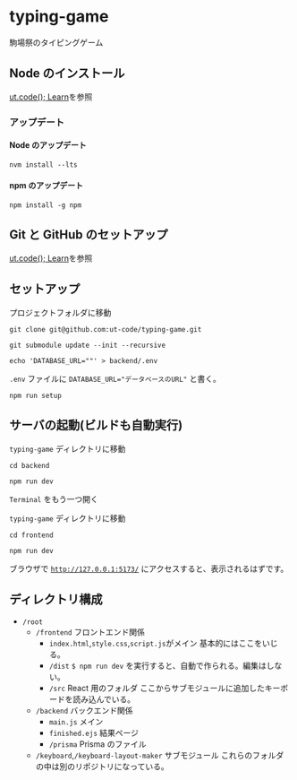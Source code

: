 # typing-game

駒場祭のタイピングゲーム

## Node のインストール

[ut.code(); Learn](https://learn.utcode.net/docs/web-servers/node-js/)を参照

### アップデート

#### Node のアップデート

```shell
nvm install --lts
```

#### npm のアップデート

```shell
npm install -g npm
```

## Git と GitHub のセットアップ

[ut.code(); Learn](https://learn.utcode.net/docs/web-servers/git-github/)を参照

## セットアップ

プロジェクトフォルダに移動

```shell
git clone git@github.com:ut-code/typing-game.git
```

```shell
git submodule update --init --recursive
```

```shell
echo 'DATABASE_URL=""' > backend/.env
```

`.env` ファイルに `DATABASE_URL="データベースのURL"` と書く。

```shell
npm run setup
```

## サーバの起動(ビルドも自動実行)

`typing-game` ディレクトリに移動

```shell
cd backend
```

```shell
npm run dev
```

`Terminal` をもう一つ開く

`typing-game` ディレクトリに移動

```shell
cd frontend
```

```shell
npm run dev
```

ブラウザで [`http://127.0.0.1:5173/`](http://127.0.0.1:5173/) にアクセスすると、表示されるはずです。

## ディレクトリ構成

- `/root`
  - `/frontend` フロントエンド関係
    - `index.html`,`style.css`,`script.js`がメイン 基本的にはここをいじる。
    - `/dist` `$ npm run dev` を実行すると、自動で作られる。編集はしない。
    - `/src` React 用のフォルダ ここからサブモジュールに追加したキーボードを読み込んでいる。
  - `/backend` バックエンド関係
    - `main.js` メイン
    - `finished.ejs` 結果ページ
    - `/prisma` Prisma のファイル
  - `/keyboard`,`/keyboard-layout-maker` サブモジュール これらのフォルダの中は別のリポジトリになっている。
